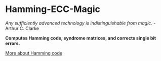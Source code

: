 # Hamming-ECC-Magic

_Any sufficiently advanced technology is indistinguishable from magic._ - Arthur C. Clarke

**Computes Hamming code, syndrome matrices, and corrects single bit errors.**

[More about Hamming code](https://en.wikipedia.org/wiki/Hamming_code)